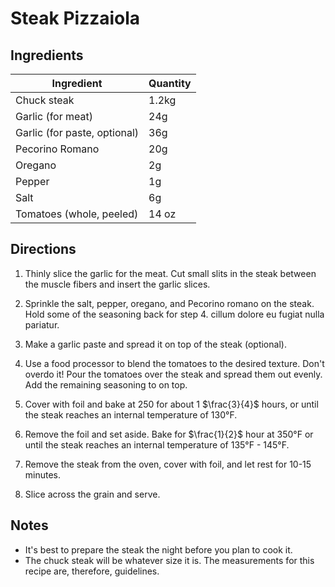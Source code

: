 # Steak Pizzaiola

## Ingredients

| Ingredient | Quantity |
| --- | --- |
| Chuck steak | 1.2kg |
| Garlic (for meat) | 24g |
| Garlic (for paste, optional) | 36g |
| Pecorino Romano | 20g |
| Oregano | 2g |
| Pepper | 1g |
| Salt | 6g |
| Tomatoes (whole, peeled) | 14 oz |



## Directions

1. Thinly slice the garlic for the meat. Cut small slits in the steak between
   the muscle fibers and insert the garlic slices.

2. Sprinkle the salt, pepper, oregano, and Pecorino romano on the steak. Hold
   some of the seasoning back for step 4.
   cillum dolore eu fugiat nulla pariatur.

3. Make a garlic paste and spread it on top of the steak (optional).

4. Use a food processor to blend the tomatoes to the desired texture. Don't
   overdo it! Pour the tomatoes over the steak and spread them out evenly. Add
   the remaining seasoning to on top.

5. Cover with foil and bake at 250 for about 1 $\frac{3}{4}$ hours, or until the steak
   reaches an internal temperature of 130°F.

6. Remove the foil and set aside. Bake for $\frac{1}{2}$ hour at 350°F or until the steak reaches an internal
   temperature of 135°F - 145°F.

7. Remove the steak from the oven, cover with foil, and let rest for 10-15 minutes.

8. Slice across the grain and serve.


## Notes
- It's best to prepare the steak the night before you plan to cook it.
- The chuck steak will be whatever size it is. The measurements for this recipe
  are, therefore, guidelines.
